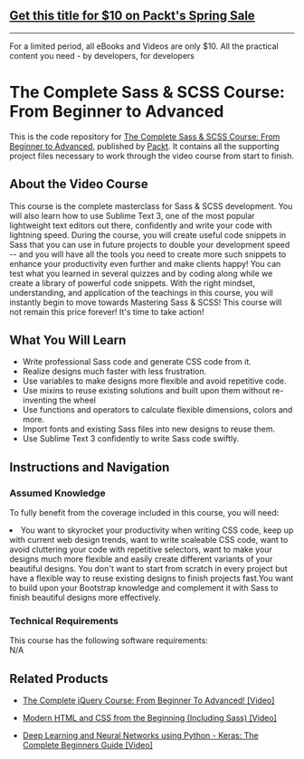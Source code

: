 ## [Get this title for $10 on Packt's Spring Sale](https://www.packt.com/V09870?utm_source=github&utm_medium=packt-github-repo&utm_campaign=spring_10_dollar_2022)
-----
For a limited period, all eBooks and Videos are only $10. All the practical content you need \- by developers, for developers

# The Complete Sass & SCSS Course: From Beginner to Advanced				
This is the code repository for [The Complete Sass & SCSS Course: From Beginner to Advanced](https://www2.packtpub.com/web-development/complete-sass-scss-course-beginner-advanced-video), published by [Packt](https://www.packtpub.com/?utm_source=github). It contains all the supporting project files necessary to work through the video course from start to finish.
## About the Video Course
This course is the complete masterclass for Sass & SCSS development. You will also learn how to use Sublime Text 3, one of the most popular lightweight text editors out there, confidently and write your code with lightning speed. During the course, you will create useful code snippets in Sass that you can use in future projects to double your development speed -- and you will have all the tools you need to create more such snippets to enhance your productivity even further and make clients happy! You can test what you learned in several quizzes and by coding along while we create a library of powerful code snippets. With the right mindset, understanding, and application of the teachings in this course, you will instantly begin to move towards Mastering Sass & SCSS! This course will not remain this price forever! It's time to take action!
<H2>What You Will Learn</H2>
<DIV class=book-info-will-learn-text>
<UL>
<LI>Write professional Sass code and generate CSS code from it.</LI>
<LI>Realize designs much faster with less frustration.</LI>
<LI>Use variables to make designs more flexible and avoid repetitive code.</LI>
<LI>Use mixins to reuse existing solutions and built upon them without re-inventing the wheel</LI>
<LI>Use functions and operators to calculate flexible dimensions, colors and more.</LI>
<LI>Import fonts and existing Sass files into new designs to reuse them.</LI>
<LI>Use Sublime Text 3 confidently to write Sass code swiftly.</LI>
</UL></DIV>

## Instructions and Navigation
### Assumed Knowledge
To fully benefit from the coverage included in this course, you will need:<br/>
<DIV class=book-info-will-learn-text>
<LI> You want to skyrocket your productivity when writing CSS code, keep up with current web design trends, want to write scaleable CSS code, want to avoid cluttering your code with repetitive selectors, want to make your designs much more flexible and easily create different variants of your beautiful designs. You don't want to start from scratch in every project but have a flexible way to reuse existing designs to finish projects fast.You want to build upon your Bootstrap knowledge and complement it with Sass to finish beautiful designs more effectively.</LI> 
<DIV>

### Technical Requirements
This course has the following software requirements:<br/>
N/A

## Related Products
* [The Complete jQuery Course: From Beginner To Advanced!  [Video]](https://www2.packtpub.com/web-development/complete-jquery-course-beginner-advanced-video)

* [Modern HTML and CSS from the Beginning (Including Sass) [Video]](https://www2.packtpub.com/web-development/modern-html-and-css-beginning-including-sass-video)

* [Deep Learning and Neural Networks using Python - Keras: The Complete Beginners Guide  [Video]](https://www2.packtpub.com/application-development/deep-learning-and-neural-networks-using-python-keras-complete-beginners-guid)